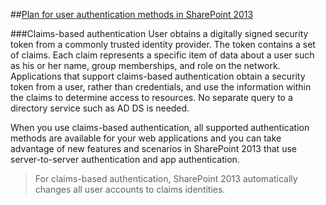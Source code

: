 ##[Plan for user authentication methods in SharePoint 2013](https://technet.microsoft.com/en-us/library/cc262350.aspx#cba)

###Claims-based authentication
User obtains a digitally signed security token from a commonly trusted identity provider.  The token contains a set of claims. Each claim represents a specific item of data about a user such as his or her name, group memberships, and role on the network.  Applications that support claims-based authentication obtain a security token from a user, rather than credentials, and use the information within the claims to determine access to resources. No separate query to a directory service such as AD DS is needed.

When you use claims-based authentication, all supported authentication methods are available for your web applications and you can take advantage of new features and scenarios in SharePoint 2013 that use server-to-server authentication and app authentication.

> For claims-based authentication, SharePoint 2013 automatically changes all user accounts to claims identities.
